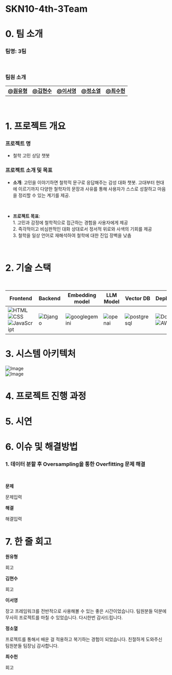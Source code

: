 # SKN10-4th-3Team

# 0. 팀 소개
  ### 팀명: 3팀
<br>

### 팀원 소개

<table align="center" width="100%">
  <tr>
    <td align="center">
      <a href="https://github.com/user-attachments/assets/87d06e7e-3850-4082-b29e-557128509e38"><b>@원유형</b></a>
    </td>
    <td align="center">
      <a href="https://github.com/user-attachments/assets/87d06e7e-3850-4082-b29e-557128509e38"><b>@김현수</b></a>
    </td>
    <td align="center">
      <a href="https://github.com/user-attachments/assets/87d06e7e-3850-4082-b29e-557128509e38"><b>@이서영</b></a>
    </td>
    <td align="center">
      <a href="https://github.com/user-attachments/assets/87d06e7e-3850-4082-b29e-557128509e38"><b>@정소열</b></a>
    </td>
    <td align="center">
      <a href="https://github.com/user-attachments/assets/87d06e7e-3850-4082-b29e-557128509e38"><b>@최수헌</b></a>
    </td>
  </tr>
</table>

<br>

# 1. 프로젝트 개요

### 프로젝트 명
- 철학 고민 상담 챗봇

### 프로젝트 소개 및 목표
- **소개**: 고민을 이야기하면 철학적 문구로 응답해주는 감성 대화 챗봇.
고대부터 현대에 이르기까지 다양한 철학자의 문장과 사유를 통해 사용자가 스스로 성찰하고 마음을 정리할 수 있는 계기를 제공.
<br>

- **프로젝트 목표**: <br> <t>1. 고민과 감정에 철학적으로 접근하는 경험을 사용자에게 제공 <br>
<t>2. 즉각적이고 비심판적인 대화 상대로서 정서적 위로와 사색의 기회를 제공</t><br><t>3. 철학을 일상 언어로 재해석하여 철학에 대한 진입 장벽을 낮춤
</t>


 </t>
<br>

 # 2. 기술 스택
<br/>

| **Frontend** | **Backend** | **Embedding model** | **LLM Model** | **Vector DB** | **Deployment** | **Collaboration Tool** |
|--------------|-------------|-------------------|----------------|----------------|----------------|----------------------|
| ![HTML](https://img.shields.io/badge/-HTML5-E34F26?logo=html5&logoColor=white)<br>![CSS](https://img.shields.io/badge/-CSS3-1572B6?logo=css3&logoColor=white)<br>![JavaScript](https://img.shields.io/badge/-JavaScript-F7DF1E?logo=javascript&logoColor=black) | ![Django](https://img.shields.io/badge/-Django-092E20?logo=django&logoColor=white)<br>|![googlegemini](https://img.shields.io/badge/-googlegemini-8E75B2?logo=googlegemini&logoColor=white) |![openai](https://img.shields.io/badge/-openai-412991?logo=openai&logoColor=white)<br> | ![postgresql](https://img.shields.io/badge/-postgresql-4169E1?logo=postgresql&logoColor=white) | ![Docker](https://img.shields.io/badge/-Docker-2496ED?logo=docker&logoColor=white)<br>![AWS EC2](https://img.shields.io/badge/-AWS%20EC2-FF9900?logo=amazonaws&logoColor=white) | ![Git](https://img.shields.io/badge/-Git-F05032?logo=git&logoColor=white)<br>![GitHub](https://img.shields.io/badge/-GitHub-181717?logo=github&logoColor=white)<br>![Discord](https://img.shields.io/badge/-Discord-5865F2?logo=discord&logoColor=white) |

 # 3. 시스템 아키텍처
 ![Image](https://github.com/user-attachments/assets/1effbd2d-d64c-48e3-8238-a9f305d825d1)
 <br>
 ![Image](https://github.com/user-attachments/assets/196494b9-40b1-44ad-bbc3-f64670bf080a)
<br>

 # 4. 프로젝트 진행 과정

 # 5. 시연

# 6. 이슈 및 해결방법
### 1. 데이터 분할 후 Oversampling을 통한 Overfitting 문제 해결
<br/>

**문제**
<br/>

문제입력
<br/>

**해결**
<br/>

해결입력
<br/>


 # 7. 한 줄 회고
**원유형**
<br/>

회고
<br/>

**김현수**
<br/>

회고
<br/>

**이서영**
<br/>

장고 프레임워크를 전반적으로 사용해볼 수 있는 좋은 시간이었습니다. 팀원분들 덕분에 무사히 프로젝트를 마칠 수 있었습니다. 다시한번 감사드립니다.
<br/>

**정소열**
<br/>

프로젝트를 통해서 배운 걸 적용하고 복기하는 경험이 되었습니다. 친절하게 도와주신 팀원분들 팀장님 감사합니다.
<br/>

**최수헌**
<br/>

회고
<br/>

